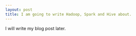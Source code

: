 ```yaml
---
layout: post
title: I am going to write Hadoop, Spark and Hive about.
---
```


I will write my blog post later.
